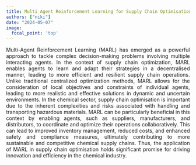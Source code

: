```yaml
---
title: Multi Agent Reinforcement Learning for Supply Chain Optimisation
authors: ["niki"]
date: "2024-05-07"
image:
  focal_point: 'top'
---
```


<!--more-->
<div style="text-align: justify">
Multi-Agent Reinforcement Learning (MARL) has emerged as a powerful approach to tackle complex decision-making problems involving multiple interacting agents. In the context of supply chain optimization, MARL enables agents to learn and adapt their strategies in a decentralised manner, leading to more efficient and resilient supply chain operations. Unlike traditional centralized optimization methods, MARL allows for the consideration of local objectives and constraints of individual agents, leading to more realistic and effective solutions in dynamic and uncertain environments. In the chemical sector, supply chain optimisation is important due to the inherent complexities and risks associated with handling and transporting hazardous materials. MARL can be particularly beneficial in this context by enabling agents, such as suppliers, manufacturers, and distributors, to coordinate and optimize their operations collaboratively. This can lead to improved inventory management, reduced costs, and enhanced safety and compliance measures, ultimately contributing to more sustainable and competitive chemical supply chains. Thus, the application of MARL in supply chain optimisation holds significant promise for driving innovation and efficiency in the chemical industry.
</div>
